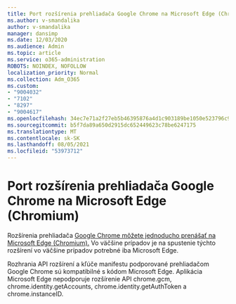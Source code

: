 ```yaml
---
title: Port rozšírenia prehliadača Google Chrome na Microsoft Edge (Chromium)
ms.author: v-smandalika
author: v-smandalika
manager: dansimp
ms.date: 12/03/2020
ms.audience: Admin
ms.topic: article
ms.service: o365-administration
ROBOTS: NOINDEX, NOFOLLOW
localization_priority: Normal
ms.collection: Adm_O365
ms.custom:
- "9004032"
- "7102"
- "8297"
- "9004617"
ms.openlocfilehash: 34ec7e71a2f27eb5b46395876a4d1c903189be1050e523796c9f2a817c20aaa0
ms.sourcegitcommit: b5f7da89a650d2915dc652449623c78be6247175
ms.translationtype: MT
ms.contentlocale: sk-SK
ms.lasthandoff: 08/05/2021
ms.locfileid: "53973712"
---
```

# <a name="port-google-chrome-extensions-to-microsoft-edge-chromium"></a>Port rozšírenia prehliadača Google Chrome na Microsoft Edge (Chromium)

Rozšírenia prehliadača [Google Chrome môžete jednoducho prenášať na Microsoft Edge (Chromium).](https://docs.microsoft.com/microsoft-edge/extensions-chromium/developer-guide/port-chrome-extension) Vo väčšine prípadov je na spustenie týchto rozšírení vo väčšine prípadov potrebné iba Microsoft Edge.

Rozhrania API rozšírení a kľúče manifestu podporované prehliadačom Google Chrome sú kompatibilné s kódom Microsoft Edge. Aplikácia Microsoft Edge nepodporuje rozšírenie API chrome.gcm, chrome.identity.getAccounts, chrome.identity.getAuthToken a chrome.instanceID.